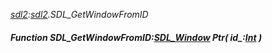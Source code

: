 _[sdl2](../../modules/sdl2/sdl2-module.md):[sdl2](../../modules/sdl2/sdl2-module.md).SDL\_GetWindowFromID_
##### Function SDL\_GetWindowFromID:[SDL_Window](../../modules/sdl2/sdl2-sdl_window.md) Ptr( id_:[Int](../../modules/wonkey/wonkey-types-int.md) )
